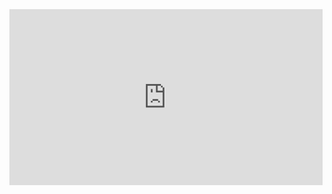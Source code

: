 <iframe width="560" height="315" src="https://www.youtube.com/embed/sof3meN96MA?si=ZhM2yeChz8IreJaM" title="YouTube video player" frameborder="0" allow="accelerometer; autoplay; clipboard-write; encrypted-media; gyroscope; picture-in-picture; web-share" allowfullscreen></iframe>
   